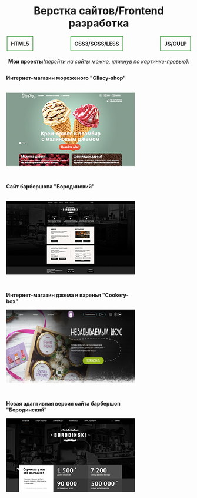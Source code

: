 <meta name='freelancehunt' content='4784a3120edd0e7' />
<h1 style="text-align:center;font-weight:bold;">Верстка сайтов/Frontend разработка</h1>
<ul style="list-style:none;display:flex;max-width:500px;padding:0;margin:0 auto;margin-bottom:20px;justify-content:space-between;flex-wrap:wrap;font-weight:bold;">
  <li style="padding:10px; border:1px solid green;">HTML5</li>
  <li style="padding:10px; border:1px solid green;">CSS3/SCSS/LESS</li>
  <li style="padding:10px; border:1px solid green;">JS/GULP</li>
</ul>
<p style="text-align:center;"><span style="font-weight:bold;">Мои проекты</span><i>(перейти на сайты можно, кликнув по картинке-превью):</i></p>
<ul style="list-style:none;display:flex;max-width:940px;margin:0 auto;margin-bottom:20px;padding:0;justify-content:space-between;flex-wrap:wrap;">
  <li style="width:350px;min-height:265px; display:flex;flex-direction:column;justify-content:space-between; margin-bottom:30px;"><p><b>Интернет-магазин мороженого "Gllacy-shop"</b></p><a href="https://karinakarapetyanweb.github.io/projects/gllacy-shop/"><img src="img/gllacy-index.jpg" alt="Превью сайта"></a></li>
  <li style="width:350px;min-height:265px; display:flex;flex-direction:column;justify-content:space-between; margin-bottom:30px;"><p><b>Сайт барбершопа "Бородинский"</b></p><a href="https://karinakarapetyanweb.github.io/projects/barbershop/"><img src="img/barbershop-index.jpg" alt="Превью сайта"></a></li>
  <li style="width:350px;min-height:265px; display:flex;flex-direction:column;justify-content:space-between; margin-bottom:30px;"><p><b>Интернет-магазин джема и варенья "Cookery-box"</b></p><a href="https://karinakarapetyanweb.github.io/projects/cookery-project/"><img src="img/cookery-index.jpg" alt="Превью сайта"></a></li>
  <li style="width:350px;min-height:265px; display:flex;flex-direction:column;justify-content:space-between; margin-bottom:30px;"><p><b>Новая адаптивная версия сайта барбершоп "Бородинский"</b></p><a href="https://karinakarapetyanweb.github.io/projects/barbershop-new-version/"><img src="img/barbershop-new-index.jpg" alt="Превью сайта"></a></li>
</ul>
